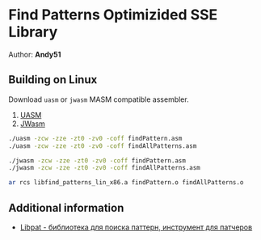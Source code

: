 Find Patterns Optimizided SSE Library
=====================================

Author: **Andy51**

## Building on Linux

Download `uasm` or `jwasm` MASM compatible assembler.

1. [UASM](https://www.terraspace.co.uk/uasm.html)
2. [JWasm](https://github.com/JWasm/JWasm)

```bash
./uasm -zcw -zze -zt0 -zv0 -coff findPattern.asm
./uasm -zcw -zze -zt0 -zv0 -coff findAllPatterns.asm

./jwasm -zcw -zze -zt0 -zv0 -coff findPattern.asm
./jwasm -zcw -zze -zt0 -zv0 -coff findAllPatterns.asm

ar rcs libfind_patterns_lin_x86.a findPattern.o findAllPatterns.o
```

## Additional information

* [Libpat - библиотека для поиска паттерн, инструмент для патчеров](https://forum.motofan.ru/index.php?showtopic=174598)
